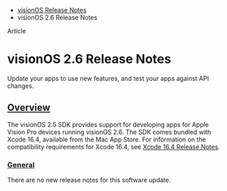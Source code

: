 - [visionOS Release Notes](https://developer.apple.com/documentation/visionos-release-notes)
- visionOS 2.6 Release Notes

Article

# visionOS 2.6 Release Notes

Update your apps to use new features, and test your apps against API changes.

## [Overview](https://developer.apple.com/documentation/visionos-release-notes/visionos-2_6-release-notes#Overview)

The visionOS 2.5 SDK provides support for developing apps for Apple Vision Pro devices running visionOS 2.6. The SDK comes bundled with Xcode 16.4, available from the Mac App Store. For information on the compatibility requirements for Xcode 16.4, see [Xcode 16.4 Release Notes](https://developer.apple.com/documentation/Xcode-Release-Notes/xcode-16_4-release-notes).

### [General](https://developer.apple.com/documentation/visionos-release-notes/visionos-2_6-release-notes#General)

There are no new release notes for this software update.
